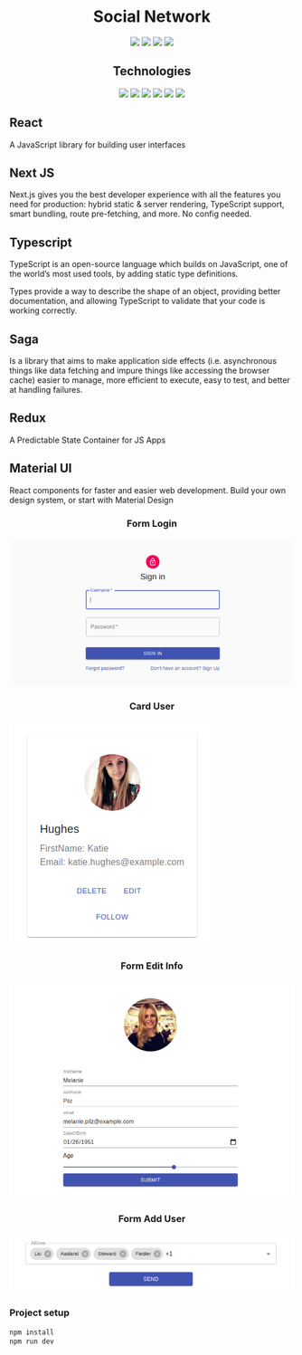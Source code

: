 
<h1 align="center">Social Network</h1>

<p align="center">

<img src="https://img.shields.io/github/issues/vova3500/nextjs" >
<img src="https://img.shields.io/github/forks/vova3500/nextjs">
<img src="https://img.shields.io/github/stars/vova3500/nextjs">
<img src="https://img.shields.io/github/license/vova3500/nextjs">

</p>

<h2 align="center">Technologies</h2>

<p align="center">

<img src="https://img.shields.io/badge/-React%20JS-blue">
<img src="https://img.shields.io/badge/-Next%20JS-yellow">
<img src="https://img.shields.io/badge/-Typescript-red">
<img src="https://img.shields.io/badge/-Saga-grean">
<img src="https://img.shields.io/badge/-Redux-blueviolet">
<img src="https://img.shields.io/badge/-Material UI-important">

</p>

<h2>React</h2>
<p>A JavaScript library for building user interfaces</p>

<h2>Next JS</h2>
<p>Next.js gives you the best developer experience with all the features you need for production: hybrid static & server rendering, TypeScript support, smart bundling, route pre-fetching, and more. No config needed.</p>

<h2>Typescript</h2>
<p>TypeScript is an open-source language which builds on JavaScript, one of the world’s most used tools, by adding static type definitions.

Types provide a way to describe the shape of an object, providing better documentation, and allowing TypeScript to validate that your code is working correctly.</p>

<h2>Saga</h2>
<p>Is a library that aims to make application side effects (i.e. asynchronous things like data fetching and impure things like accessing the browser cache) easier to manage, more efficient to execute, easy to test, and better at handling failures.</p>

<h2>Redux</h2>
<p>A Predictable State Container for JS Apps</p>

<h2>Material UI</h2>
<p>React components for faster and easier web development. Build your own design system, or start with Material Design</p>

<h3 align="center">Form Login</h3>

![Form login](readme/formLogin.png "Title")

<h3 align="center">Card User</h3>

![Card User](readme/cadrUser.png "Title")

<h3 align="center">Form Edit Info</h3>

![Card User](readme/formEditInfo.png "Title")

<h3 align="center">Form Add User</h3>

![Card User](readme/addFollow.png "Title")

<h3>Project setup</h2>

```
npm install
npm run dev
```


